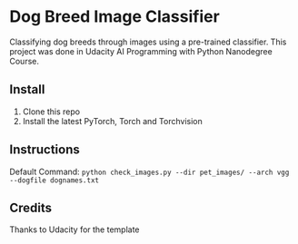 # Dog Breed Image Classifier

Classifying dog breeds through images using a pre-trained classifier. This project was done in Udacity AI Programming with Python Nanodegree Course.

## Install

1. Clone this repo
2. Install the latest PyTorch, Torch and Torchvision

## Instructions

Default Command:
`python check_images.py --dir pet_images/ --arch vgg --dogfile dognames.txt`

## Credits

Thanks to Udacity for the template
